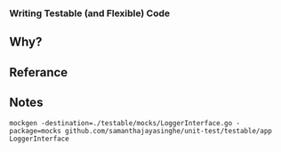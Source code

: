 ### Writing Testable (and Flexible) Code

## Why? 

## Referance


## Notes
```
mockgen -destination=./testable/mocks/LoggerInterface.go -package=mocks github.com/samanthajayasinghe/unit-test/testable/app LoggerInterface
```
